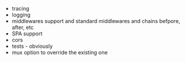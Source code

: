 - tracing
- logging
- middlewares support and standard middlewares and chains befpore, after, etc
- SPA support
- cors
- tests - obviously
- mux option to override the existing one